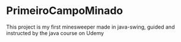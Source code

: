 # PrimeiroCampoMinado
This project is my first minesweeper made in java-swing, guided and instructed by the java course on Udemy
